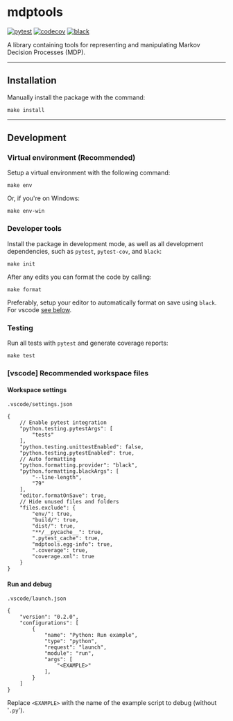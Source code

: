 # mdptools

[![pytest](https://github.com/mholdg16/py-mdptools/actions/workflows/pytest.yml/badge.svg)](https://github.com/mholdg16/py-mdptools/actions/workflows/pytest.yml)
[![codecov](https://codecov.io/gh/mholdg16/py-mdptools/branch/master/graph/badge.svg?token=2ONO8MQDHT)](https://codecov.io/gh/mholdg16/py-mdptools)
[![black](https://github.com/mholdg16/py-mdptools/actions/workflows/black.yml/badge.svg)](https://github.com/mholdg16/py-mdptools/actions/workflows/black.yml)

A library containing tools for representing and manipulating Markov Decision Processes (MDP).

---

## Installation

Manually install the package with the command:

    make install

---

## Development

### Virtual environment (Recommended)

Setup a virtual environment with the following command:

    make env

Or, if you're on Windows:

    make env-win


### Developer tools

Install the package in development mode, as well as all development dependencies, such as `pytest`, `pytest-cov`, and `black`:

    make init

After any edits you can format the code by calling:

    make format

Preferably, setup your editor to automatically format on save using `black`. For vscode [see below](#workspace-settings).


### Testing

Run all tests with `pytest` and generate coverage reports:

    make test


### [vscode] Recommended workspace files

#### Workspace settings

`.vscode/settings.json`

```jsonc
{
    // Enable pytest integration
    "python.testing.pytestArgs": [
        "tests"
    ],
    "python.testing.unittestEnabled": false,
    "python.testing.pytestEnabled": true,
    // Auto formatting
    "python.formatting.provider": "black",
    "python.formatting.blackArgs": [
        "--line-length",
        "79"
    ],
    "editor.formatOnSave": true,
    // Hide unused files and folders
    "files.exclude": {
        "env/": true,
        "build/": true,
        "dist/": true,
        "**/__pycache__": true,
        ".pytest_cache": true,
        "mdptools.egg-info": true,
        ".coverage": true,
        "coverage.xml": true
    }
}
```


#### Run and debug

`.vscode/launch.json`

```jsonc
{
    "version": "0.2.0",
    "configurations": [
        {
            "name": "Python: Run example",
            "type": "python",
            "request": "launch",
            "module": "run",
            "args": [
                "<EXAMPLE>"
            ],
        }
    ]
}
```

Replace `<EXAMPLE>` with the name of the example script to debug (without '`.py`').
